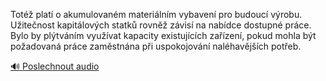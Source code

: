 
Totéž platí o akumulovaném materiálním vybavení pro budoucí výrobu. Užitečnost kapitálových statků rovněž závisí na nabídce dostupné práce. Bylo by plýtváním využívat kapacity existujících zařízení, pokud mohla být požadovaná práce zaměstnána při uspokojování naléhavějších potřeb.

[🔊 Poslechnout audio](/data/7-paragraphs/audio/chapter_32/para_006-Tot-plat-o-akumulovanm-materilnm-vybaven-pr.mp3)
